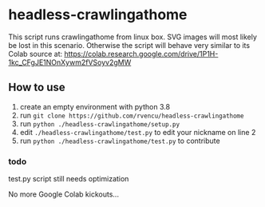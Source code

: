 # headless-crawlingathome

This script runs crawlingathome from linux box. SVG images will most likely be lost in this scenario. Otherwise the script will behave very similar to its Colab source at: https://colab.research.google.com/drive/1P1H-1kc_CFgJE1NOnXywm2fVSoyv2gMW

## How to use

1. create an empty environment with python 3.8
2. run ```git clone https://github.com/rvencu/headless-crawlingathome```
3. run ```python ./headless-crawlingathome/setup.py```
4. edit ```./headless-crawlingathome/test.py``` to edit your nickname on line 2
5. run ```python ./headless-crawlingathome/test.py``` to contribute

### todo
test.py script still needs optimization

No more Google Colab kickouts...

